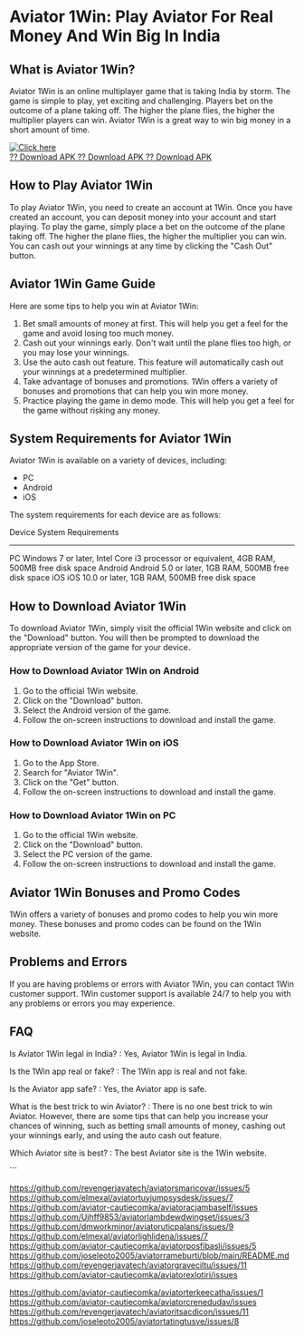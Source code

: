 # Aviator 1Win: Play Aviator For Real Money And Win Big In India

## What is Aviator 1Win?

Aviator 1Win is an online multiplayer game that is taking India by
storm. The game is simple to play, yet exciting and challenging. Players
bet on the outcome of a plane taking off. The higher the plane flies,
the higher the multiplier players can win. Aviator 1Win is a great way
to win big money in a short amount of time.

[![Click
here](https://readscoops.com/wp-content/uploads/2023/03/Readscoop-aviator-1-1.jpg)](https://traff.sbs/deff)\
[?? Download APK ?? Download APK ?? Download
APK](https://traff.sbs/deff)

## How to Play Aviator 1Win

To play Aviator 1Win, you need to create an account at 1Win. Once you
have created an account, you can deposit money into your account and
start playing. To play the game, simply place a bet on the outcome of
the plane taking off. The higher the plane flies, the higher the
multiplier you can win. You can cash out your winnings at any time by
clicking the "Cash Out" button.

## Aviator 1Win Game Guide

Here are some tips to help you win at Aviator 1Win:

1.  Bet small amounts of money at first. This will help you get a feel
    for the game and avoid losing too much money.
2.  Cash out your winnings early. Don\'t wait until the plane flies too
    high, or you may lose your winnings.
3.  Use the auto cash out feature. This feature will automatically cash
    out your winnings at a predetermined multiplier.
4.  Take advantage of bonuses and promotions. 1Win offers a variety of
    bonuses and promotions that can help you win more money.
5.  Practice playing the game in demo mode. This will help you get a
    feel for the game without risking any money.

## System Requirements for Aviator 1Win

Aviator 1Win is available on a variety of devices, including:

-   PC
-   Android
-   iOS

The system requirements for each device are as follows:

  Device    System Requirements
  --------- -------------------------------------------------------------------------------------------
  PC        Windows 7 or later, Intel Core i3 processor or equivalent, 4GB RAM, 500MB free disk space
  Android   Android 5.0 or later, 1GB RAM, 500MB free disk space
  iOS       iOS 10.0 or later, 1GB RAM, 500MB free disk space

## How to Download Aviator 1Win

To download Aviator 1Win, simply visit the official 1Win website and
click on the "Download" button. You will then be prompted to
download the appropriate version of the game for your device.

### How to Download Aviator 1Win on Android

1.  Go to the official 1Win website.
2.  Click on the "Download" button.
3.  Select the Android version of the game.
4.  Follow the on-screen instructions to download and install the game.

### How to Download Aviator 1Win on iOS

1.  Go to the App Store.
2.  Search for "Aviator 1Win".
3.  Click on the "Get" button.
4.  Follow the on-screen instructions to download and install the game.

### How to Download Aviator 1Win on PC

1.  Go to the official 1Win website.
2.  Click on the "Download" button.
3.  Select the PC version of the game.
4.  Follow the on-screen instructions to download and install the game.

## Aviator 1Win Bonuses and Promo Codes

1Win offers a variety of bonuses and promo codes to help you win more
money. These bonuses and promo codes can be found on the 1Win website.

## Problems and Errors

If you are having problems or errors with Aviator 1Win, you can contact
1Win customer support. 1Win customer support is available 24/7 to help
you with any problems or errors you may experience.

## FAQ

Is Aviator 1Win legal in India?
:   Yes, Aviator 1Win is legal in India.

Is the 1Win app real or fake?
:   The 1Win app is real and not fake.

Is the Aviator app safe?
:   Yes, the Aviator app is safe.

What is the best trick to win Aviator?
:   There is no one best trick to win Aviator. However, there are some
    tips that can help you increase your chances of winning, such as
    betting small amounts of money, cashing out your winnings early, and
    using the auto cash out feature.

Which Aviator site is best?
:   The best Aviator site is the 1Win website.

\`\`\`

https://github.com/revengerjavatech/aviatorsmaricovar/issues/5
https://github.com/elmexal/aviatortuyjumpsysdesk/issues/7
https://github.com/aviator-cautiecomka/aviatoracjambaself/issues
https://github.com/Ujhff9853/aviatorlambdewdwingset/issues/3
https://github.com/dmworkminor/aviatoruticpalans/issues/9
https://github.com/elmexal/aviatorlighlidena/issues/7
https://github.com/aviator-cautiecomka/aviatorposfibasli/issues/5
https://github.com/joseleoto2005/aviatorrameburti/blob/main/README.md
https://github.com/revengerjavatech/aviatorgraveciltu/issues/11
https://github.com/aviator-cautiecomka/aviatorexlotiri/issues

https://github.com/aviator-cautiecomka/aviatorterkeecatha/issues/1
https://github.com/aviator-cautiecomka/aviatorcrenedudav/issues
https://github.com/revengerjavatech/aviatoritsacdicon/issues/11
https://github.com/joseleoto2005/aviatortatingtusve/issues/8
